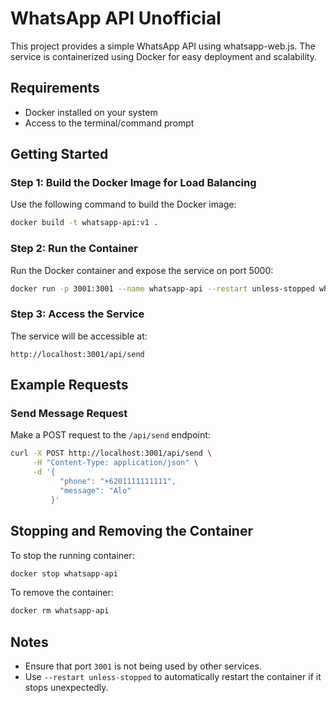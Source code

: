 # WhatsApp API Unofficial

This project provides a simple WhatsApp API using whatsapp-web.js. The service is containerized using Docker for easy deployment and scalability.

## Requirements
- Docker installed on your system
- Access to the terminal/command prompt

## Getting Started

### Step 1: Build the Docker Image for Load Balancing
Use the following command to build the Docker image:
```bash
docker build -t whatsapp-api:v1 .
```

### Step 2: Run the Container
Run the Docker container and expose the service on port 5000:
```bash
docker run -p 3001:3001 --name whatsapp-api --restart unless-stopped whatsapp-api:v1
```

### Step 3: Access the Service
The service will be accessible at:
```
http://localhost:3001/api/send
```

## Example Requests

### Send Message Request
Make a POST request to the `/api/send` endpoint:
```bash
curl -X POST http://localhost:3001/api/send \
     -H "Content-Type: application/json" \
     -d '{
           "phone": "+6201111111111",
           "message": "Alo"
         }'
```

## Stopping and Removing the Container
To stop the running container:
```bash
docker stop whatsapp-api
```

To remove the container:
```bash
docker rm whatsapp-api
```

## Notes
- Ensure that port `3001` is not being used by other services.
- Use `--restart unless-stopped` to automatically restart the container if it stops unexpectedly.
